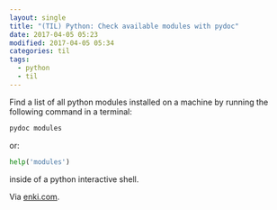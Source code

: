 ```yaml
---
layout: single
title: "(TIL) Python: Check available modules with pydoc"
date: 2017-04-05 05:23
modified: 2017-04-05 05:34
categories: til
tags:
  - python
  - til
---
```


Find a list of all python modules installed on a machine by running the following command
in a terminal:

```python
pydoc modules
```

or:

```python
help('modules')
```

inside of a python interactive shell.

Via [enki.com](https://app.enkipro.com/#/insight/55ed77e3ed2a613a005bddc9).
